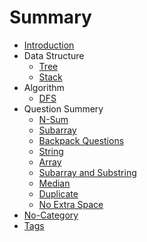# Summary

* [Introduction](/README.md)
* Data Structure
    * [Tree](tree.md)
    * [Stack](stack.md)
* Algorithm
    * [DFS](dfs.md)
* Question Summery
    * [N-Sum](n-sum.md)
    * [Subarray](subarray.md)
    * [Backpack Questions](backpack-questions.md)
    * [String](string.md)
    * [Array](array.md)
    * [Subarray and Substring](subarraystring.md)
    * [Median](median.md)
    * [Duplicate](duplicate.md)
    * [No Extra Space](no-extra-space.md)
* [No-Category](no-cate.md)
* [Tags](tags.md)
